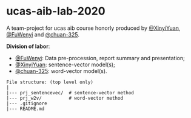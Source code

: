 # ucas-aib-lab-2020

A team-project for ucas aib course honorly produced by [@XinyiYuan](https://github.com/XinyiYuan), [@FuWenyi](https://github.com/FuWenyi) and [@chuan-325](https://github.com/chuan-325).

**Division of labor**:
- [@FuWenyi](https://github.com/FuWenyi): Data pre-procession, report summary and presentation;
- [@XinyiYuan](https://github.com/XinyiYuan): sentence-vector model(s);
- [@chuan-325](https://github.com/chuan-325): word-vector model(s).

```
File structure: (top level only)
|
|--- prj_sentencevec/  # sentence-vector method
|--- prj_w2v/          # word-vector method
|--- .gitignore
|--- README.md
```